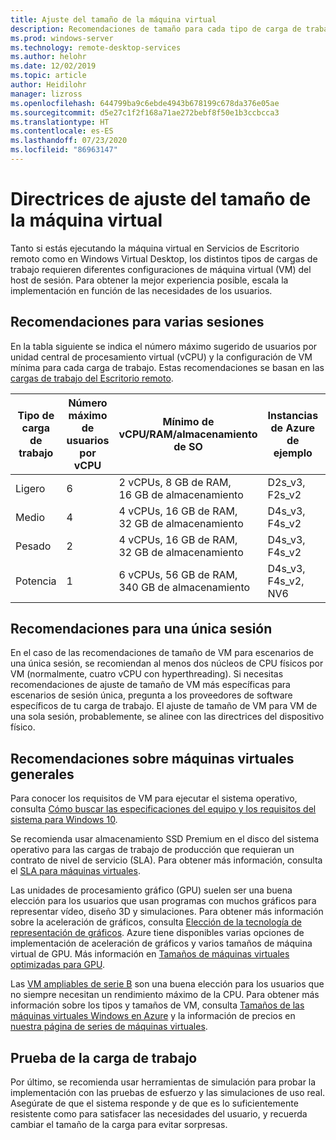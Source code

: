 ```yaml
---
title: Ajuste del tamaño de la máquina virtual
description: Recomendaciones de tamaño para cada tipo de carga de trabajo.
ms.prod: windows-server
ms.technology: remote-desktop-services
ms.author: helohr
ms.date: 12/02/2019
ms.topic: article
author: Heidilohr
manager: lizross
ms.openlocfilehash: 644799ba9c6ebde4943b678199c678da376e05ae
ms.sourcegitcommit: d5e27c1f2f168a71ae272bebf8f50e1b3ccbcca3
ms.translationtype: HT
ms.contentlocale: es-ES
ms.lasthandoff: 07/23/2020
ms.locfileid: "86963147"
---
```

# <a name="virtual-machine-sizing-guidelines"></a>Directrices de ajuste del tamaño de la máquina virtual

Tanto si estás ejecutando la máquina virtual en Servicios de Escritorio remoto como en Windows Virtual Desktop, los distintos tipos de cargas de trabajo requieren diferentes configuraciones de máquina virtual (VM) del host de sesión. Para obtener la mejor experiencia posible, escala la implementación en función de las necesidades de los usuarios.

## <a name="multi-session-recommendations"></a>Recomendaciones para varias sesiones

En la tabla siguiente se indica el número máximo sugerido de usuarios por unidad central de procesamiento virtual (vCPU) y la configuración de VM mínima para cada carga de trabajo. Estas recomendaciones se basan en las [cargas de trabajo del Escritorio remoto](remote-desktop-workloads.md).

| Tipo de carga de trabajo | Número máximo de usuarios por vCPU | Mínimo de vCPU/RAM/almacenamiento de SO | Instancias de Azure de ejemplo | Almacenamiento mínimo del contenedor de perfiles |
| --- | --- | --- | --- | --- |
| Ligero | 6 | 2 vCPUs, 8 GB de RAM, 16 GB de almacenamiento | D2s_v3, F2s_v2 | 30 GB |
| Medio | 4 | 4 vCPUs, 16 GB de RAM, 32 GB de almacenamiento | D4s_v3, F4s_v2 | 30 GB |
| Pesado | 2 | 4 vCPUs, 16 GB de RAM, 32 GB de almacenamiento | D4s_v3, F4s_v2 | 30 GB |
| Potencia | 1 | 6 vCPUs, 56 GB de RAM, 340 GB de almacenamiento | D4s_v3, F4s_v2, NV6 | 30 GB |

## <a name="single-session-recommendations"></a>Recomendaciones para una única sesión

En el caso de las recomendaciones de tamaño de VM para escenarios de una única sesión, se recomiendan al menos dos núcleos de CPU físicos por VM (normalmente, cuatro vCPU con hyperthreading). Si necesitas recomendaciones de ajuste de tamaño de VM más específicas para escenarios de sesión única, pregunta a los proveedores de software específicos de tu carga de trabajo. El ajuste de tamaño de VM para VM de una sola sesión, probablemente, se alinee con las directrices del dispositivo físico.

## <a name="general-virtual-machine-recommendations"></a>Recomendaciones sobre máquinas virtuales generales

Para conocer los requisitos de VM para ejecutar el sistema operativo, consulta [Cómo buscar las especificaciones del equipo y los requisitos del sistema para Windows 10](https://www.microsoft.com/windows/windows-10-specifications).

Se recomienda usar almacenamiento SSD Premium en el disco del sistema operativo para las cargas de trabajo de producción que requieran un contrato de nivel de servicio (SLA). Para obtener más información, consulta el [SLA para máquinas virtuales](https://azure.microsoft.com/support/legal/sla/virtual-machines/v1_8/).

Las unidades de procesamiento gráfico (GPU) suelen ser una buena elección para los usuarios que usan programas con muchos gráficos para representar vídeo, diseño 3D y simulaciones. Para obtener más información sobre la aceleración de gráficos, consulta [Elección de la tecnología de representación de gráficos](rds-graphics-virtualization.md). Azure tiene disponibles varias opciones de implementación de aceleración de gráficos y varios tamaños de máquina virtual de GPU. Más información en [Tamaños de máquinas virtuales optimizadas para GPU](/azure/virtual-machines/windows/sizes-gpu).

Las [VM ampliables de serie B](/azure/virtual-machines/windows/b-series-burstable) son una buena elección para los usuarios que no siempre necesitan un rendimiento máximo de la CPU. Para obtener más información sobre los tipos y tamaños de VM, consulta [Tamaños de las máquinas virtuales Windows en Azure](/azure/virtual-machines/windows/sizes) y la información de precios en [nuestra página de series de máquinas virtuales](https://azure.microsoft.com/pricing/details/virtual-machines/series/).

## <a name="test-your-workload"></a>Prueba de la carga de trabajo

Por último, se recomienda usar herramientas de simulación para probar la implementación con las pruebas de esfuerzo y las simulaciones de uso real. Asegúrate de que el sistema responde y de que es lo suficientemente resistente como para satisfacer las necesidades del usuario, y recuerda cambiar el tamaño de la carga para evitar sorpresas.
